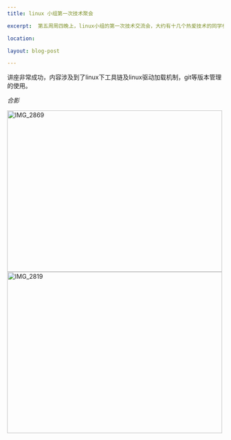 ```yaml
---
title: linux 小组第一次技术聚会

excerpt:  第五周周四晚上，linux小组的第一次技术交流会，大约有十几个热爱技术的同学参加。

location: 

layout: blog-post

---
```


讲座非常成功，内容涉及到了linux下工具链及linux驱动加载机制，git等版本管理的使用。

*合影*

<a href="http://www.yupoo.com/photos/lidashuang/82911629/" title="IMG_2869"><img src="http://pic.yupoo.com/lidashuang/BpvUY989/medium.jpg" alt="IMG_2869" width="500" height="375" border="0" /></a>
<a href="http://www.yupoo.com/photos/lidashuang/82911660/" title="IMG_2819"><img src="http://pic.yupoo.com/lidashuang/BpvVlIsH/medium.jpg" alt="IMG_2819" width="500" height="375" border="0" /></a>
